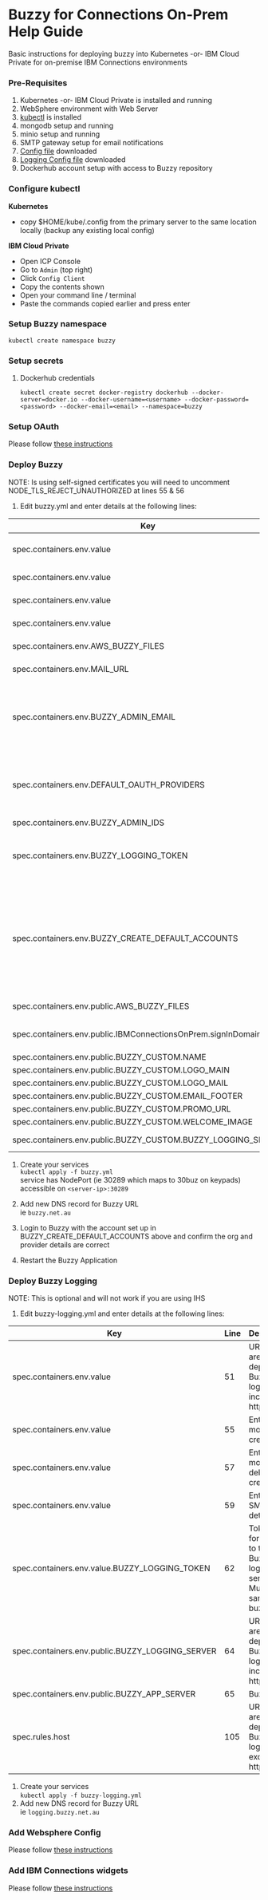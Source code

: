 # Buzzy for Connections On-Prem Help Guide
Basic instructions for deploying buzzy into Kubernetes -or- IBM Cloud Private for on-premise IBM Connections environments

### Pre-Requisites
1. Kubernetes -or- IBM Cloud Private is installed and running
1. WebSphere environment with Web Server
1. [kubectl](https://kubernetes.io/docs/tasks/tools/install-kubectl/) is installed
1. mongodb setup and running
1. minio setup and running
1. SMTP gateway setup for email notifications
1. [Config file](/assets/config/buzzy.yml) downloaded
1. [Logging Config file](/assets/config/buzzy-logging.yml) downloaded
1. Dockerhub account setup with access to Buzzy repository


### Configure kubectl

**Kubernetes**

- copy \$HOME/kube/.config from the primary server to the same location locally (backup any existing local config)

**IBM Cloud Private**

- Open ICP Console
- Go to `Admin` (top right)
- Click `Config Client`
- Copy the contents shown
- Open your command line / terminal
- Paste the commands copied earlier and press enter


### Setup Buzzy namespace
    kubectl create namespace buzzy

### Setup secrets
1.  Dockerhub credentials

        kubectl create secret docker-registry dockerhub --docker-server=docker.io --docker-username=<username> --docker-password=<password> --docker-email=<email> --namespace=buzzy

### Setup OAuth

Please follow [these instructions](/buzzy/buzzy-oauth/)

### Deploy Buzzy

NOTE: Is using self-signed certificates you will need to uncomment NODE_TLS_REJECT_UNAUTHORIZED at lines 55 & 56

1. Edit buzzy.yml and enter details at the following lines:	 

| Key | Line | Description |
| --- | ---- | ----------- |
| spec.containers.env.value | 58 | URL you are deploying Buzzy to, including https://  |
| spec.containers.env.value | 62 | Enter your mongoDB credentials   |
| spec.containers.env.value | 64 | Enter your mongoDB debug credentials   |
| spec.containers.env.value | 66 | Enter your SMTP details |
| spec.containers.env.AWS_BUZZY_FILES | 79-88 | Your individual AWS details for file storage  |
| spec.containers.env.MAIL_URL | 137 | Enter your SMTP details as above |
| spec.containers.env.BUZZY_ADMIN_EMAIL | 139 | OPTIONAL: Enter Admin user email, used as the primary owner of the default buzzes and resources that appear on the palette |
| spec.containers.env.DEFAULT_OAUTH_PROVIDERS | 140-153 | Details for the OAuth provider(s) to be setup. ClientID and ClientSecret are from the OAuth setup in the previous step |
| spec.containers.env.BUZZY_ADMIN_IDS | 154 | Enter Admin user ids |
| spec.containers.env.BUZZY_LOGGING_TOKEN | 156 | Token used for access to the Buzzy logging server. Must be the same in the buzzy-logging.yml |
| spec.containers.env.BUZZY_CREATE_DEFAULT_ACCOUNTS  | 171 | Default accounts created. Set isAdmin for these accounts to be considered the same as BUZZY_ADMIN_EMAIL. Make the email the same as one from the OAuth provider to be able to view and edit the provider settings |
| spec.containers.env.public.AWS_BUZZY_FILES | 257 | More AWS details for files |
| spec.containers.env.public.IBMConnectionsOnPrem.signInDomains | 280 | IBM Connections URLs you are connecting to this Buzzy instance |
| spec.containers.env.public.BUZZY_CUSTOM.NAME | 389 | Company Name |
| spec.containers.env.public.BUZZY_CUSTOM.LOGO_MAIN | 401 | URL of your main logo |
| spec.containers.env.public.BUZZY_CUSTOM.LOGO_MAIL | 402 | URL of us in Email |
| spec.containers.env.public.BUZZY_CUSTOM.EMAIL_FOOTER | 405 | Email Footer |
| spec.containers.env.public.BUZZY_CUSTOM.PROMO_URL | 408 | Splash image |
| spec.containers.env.public.BUZZY_CUSTOM.WELCOME_IMAGE | 409 | Welcome Image |
| spec.containers.env.public.BUZZY_CUSTOM.BUZZY_LOGGING_SERVER | 445 | URL of the Buzzy logging server |

1. Create your services   
`kubectl apply -f buzzy.yml`   
service has NodePort (ie 30289 which maps to 30buz on keypads)   
accessible on `<server-ip>:30289`
1. Add new DNS record for Buzzy URL   
ie `buzzy.net.au`

1. Login to Buzzy with the account set up in BUZZY_CREATE_DEFAULT_ACCOUNTS above and confirm the org and provider details are correct

1. Restart the Buzzy Application

### Deploy Buzzy Logging

NOTE: This is optional and will not work if you are using IHS

1. Edit buzzy-logging.yml and enter details at the following lines:	 

| Key | Line | Description |
| --- | ---- | ----------- |
| spec.containers.env.value | 51 | URL you are deploying Buzzy logging to, including https://  |
| spec.containers.env.value | 55 | Enter your mongoDB credentials   |
| spec.containers.env.value | 57 | Enter your mongoDB debug credentials   |
| spec.containers.env.value | 59 | Enter your SMTP details |
| spec.containers.env.value.BUZZY_LOGGING_TOKEN | 62 | Token used for access to the Buzzy logging server. Must be the same in the buzzy.yml |
| spec.containers.env.public.BUZZY_LOGGING_SERVER | 64 | URL you are deploying Buzzy logging to, including https:// |
| spec.containers.env.public.BUZZY_APP_SERVER | 65 | Buzzy URL |
| spec.rules.host | 105 | URL you are deploying Buzzy logging to, excluding https://  |

1. Create your services   
`kubectl apply -f buzzy-logging.yml`   
1. Add new DNS record for Buzzy URL   
ie `logging.buzzy.net.au`

### Add Websphere Config
Please follow [these instructions](/buzzy/buzzy-wasconfig/)

### Add IBM Connections widgets
Please follow [these instructions](/buzzy/buzzy-widgets/)
